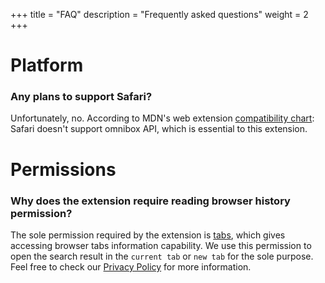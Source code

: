 +++
title = "FAQ"
description = "Frequently asked questions"
weight = 2
+++

# Platform

### Any plans to support Safari?

Unfortunately, no. According to MDN's web extension [compatibility chart](https://developer.mozilla.org/en-US/docs/Mozilla/Add-ons/WebExtensions/Browser_support_for_JavaScript_APIs#omnibox):
Safari doesn't support omnibox API, which is essential to this extension.

# Permissions

### Why does the extension require reading browser history permission?

The sole permission required by the extension is [tabs](https://developer.chrome.com/extensions/tabs), which gives accessing browser tabs information capability.
We use this permission to open the search result in the `current tab` or `new tab` for the sole purpose. Feel free to check our [Privacy Policy](/privacy/) for more information.

